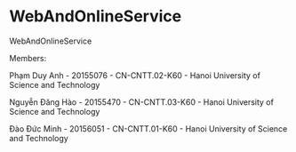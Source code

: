 # WebAndOnlineService
WebAndOnlineService

Members:

Phạm Duy Anh - 20155076 - CN-CNTT.02-K60 - Hanoi University of Science and Technology

Nguyễn Đăng Hào - 20155470 - CN-CNTT.03-K60 - Hanoi University of Science and Technology

Đào Đức Minh - 20156051 - CN-CNTT.01-K60 - Hanoi University of Science and Technology
